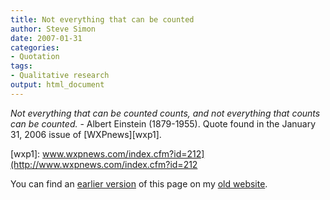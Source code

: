 ```yaml
---
title: Not everything that can be counted
author: Steve Simon
date: 2007-01-31
categories:
- Quotation
tags:
- Qualitative research
output: html_document
---
```


*Not everything that can be counted counts, and not everything that counts can be counted.* - Albert Einstein (1879-1955). Quote found in the January 31, 2006 issue of [WXPnews][wxp1].

[wxp1]: www.wxpnews.com/index.cfm?id=212](http://www.wxpnews.com/index.cfm?id=212

You can find an [earlier version][sim1] of this page on my [old website][sim2].

[sim1]: http://www.pmean.com/07/NotEverything.html
[sim2]: http://www.pmean.com

